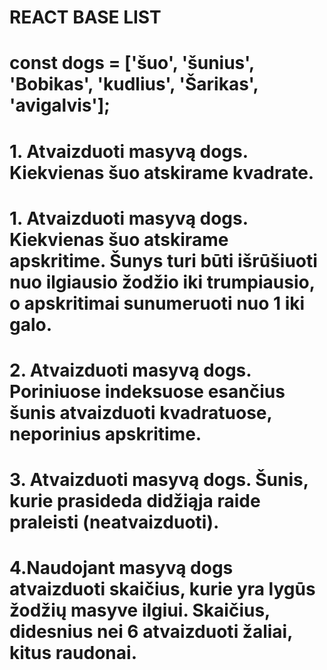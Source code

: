 # REACT BASE LIST

# const dogs = ['šuo', 'šunius', 'Bobikas', 'kudlius', 'Šarikas', 'avigalvis'];


# 1. Atvaizduoti masyvą dogs. Kiekvienas šuo atskirame kvadrate.

# 1. Atvaizduoti masyvą dogs. Kiekvienas šuo atskirame apskritime. Šunys turi būti išrūšiuoti nuo ilgiausio žodžio iki trumpiausio, o apskritimai sunumeruoti nuo 1 iki galo.

# 2. Atvaizduoti masyvą dogs. Poriniuose indeksuose esančius šunis atvaizduoti kvadratuose, neporinius apskritime.

# 3. Atvaizduoti masyvą dogs. Šunis, kurie prasideda didžiąja raide praleisti (neatvaizduoti).

# 4.Naudojant masyvą dogs atvaizduoti skaičius, kurie yra lygūs žodžių masyve ilgiui. Skaičius, didesnius nei 6 atvaizduoti žaliai, kitus raudonai.
